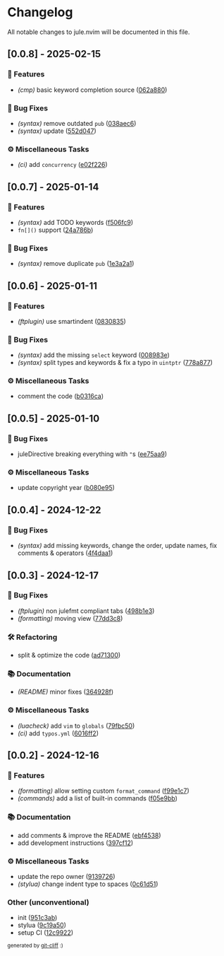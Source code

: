 # Changelog

All notable changes to jule.nvim will be documented in this file.

## [0.0.8] - 2025-02-15

### 🚀 Features

- *(cmp)* basic keyword completion source ([062a880](https://github.com/julelang/jule.nvim/commit/062a8809eaecaa8c4f1a44a2d8453f9da45892d5))

### 🐛 Bug Fixes

- *(syntax)* remove outdated `pub` ([038aec6](https://github.com/julelang/jule.nvim/commit/038aec6300dc2a5cc7ee709fd4607e90a9ea14e0))
- *(syntax)* update ([552d047](https://github.com/julelang/jule.nvim/commit/552d04700fab32ab23a52c08910025c0acb3f313))

### ⚙️ Miscellaneous Tasks

- *(ci)* add `concurrency` ([e02f226](https://github.com/julelang/jule.nvim/commit/e02f22600e7162846119fc4f856c60dacb475555))

## [0.0.7] - 2025-01-14

### 🚀 Features

- *(syntax)* add TODO keywords ([f506fc9](https://github.com/julelang/jule.nvim/commit/f506fc93fd6a5085d136105aa0d327b6c416b7e8))
- `fn[]()` support ([24a786b](https://github.com/julelang/jule.nvim/commit/24a786b18487433f34a5682e0d457a5c186d54aa))

### 🐛 Bug Fixes

- *(syntax)* remove duplicate `pub` ([1e3a2a1](https://github.com/julelang/jule.nvim/commit/1e3a2a12021a8450fe3eeabad00ab725ff2b78bc))

## [0.0.6] - 2025-01-11

### 🚀 Features

- *(ftplugin)* use smartindent ([0830835](https://github.com/julelang/jule.nvim/commit/083083513a86e91c9917c5581e4f8fbdd60190fe))

### 🐛 Bug Fixes

- *(syntax)* add the missing `select` keyword ([008983e](https://github.com/julelang/jule.nvim/commit/008983e6b1c8c6dff780432d3ec947438ddb1750))
- *(syntax)* split types and keywords & fix a typo in `uintptr` ([778a877](https://github.com/julelang/jule.nvim/commit/778a87700c6a73d3f49dab2853826f47a28dc6a5))

### ⚙️ Miscellaneous Tasks

- comment the code ([b0316ca](https://github.com/julelang/jule.nvim/commit/b0316ca4c7dc2266cfe4baae2d580fb61d85acc5))

## [0.0.5] - 2025-01-10

### 🐛 Bug Fixes

- juleDirective breaking everything with `"`s ([ee75aa9](https://github.com/julelang/jule.nvim/commit/ee75aa9be500fc7bde2ebac39d3c8ea3913b2d4c))

### ⚙️ Miscellaneous Tasks

- update copyright year ([b080e95](https://github.com/julelang/jule.nvim/commit/b080e951a837fd22008a30c1a8b12c85352375f3))

## [0.0.4] - 2024-12-22

### 🐛 Bug Fixes

- *(syntax)* add missing keywords, change the order, update names, fix comments & operators ([4f4daa1](https://github.com/julelang/jule.nvim/commit/4f4daa1fed77d25f9922ed33e7ca2c1374ee1eaa))

## [0.0.3] - 2024-12-17

### 🐛 Bug Fixes

- *(ftplugin)* non julefmt compliant tabs ([498b1e3](https://github.com/julelang/jule.nvim/commit/498b1e312dc7334d554d0f4b0233013428fb0642))
- *(formatting)* moving view ([77dd3c8](https://github.com/julelang/jule.nvim/commit/77dd3c8a8727e19158686b9fd6dbca9bf64ca545))

### 🛠️ Refactoring

- split & optimize the code ([ad71300](https://github.com/julelang/jule.nvim/commit/ad7130081425f6b454f5b375b0aa716876a4fa1a))

### 📚 Documentation

- *(README)* minor fixes ([364928f](https://github.com/julelang/jule.nvim/commit/364928f808a2cf2d0de3073c35029cf9a2c404da))

### ⚙️ Miscellaneous Tasks

- *(luacheck)* add `vim` to `globals` ([79fbc50](https://github.com/julelang/jule.nvim/commit/79fbc50e93575f3117b81da76d3c5ddf25e0bd71))
- *(ci)* add `typos.yml` ([6016ff2](https://github.com/julelang/jule.nvim/commit/6016ff2561cc44e1181ca9d46cf945555f245851))

## [0.0.2] - 2024-12-16

### 🚀 Features

- *(formatting)* allow setting custom `format_command` ([f99e1c7](https://github.com/julelang/jule.nvim/commit/f99e1c7cec5bef8a017b83b6cf05be1b900211c2))
- *(commands)* add a list of built-in commands ([f05e9bb](https://github.com/julelang/jule.nvim/commit/f05e9bb463ce522505c694c1bc4bbbee19af8e85))

### 📚 Documentation

- add comments & improve the README ([ebf4538](https://github.com/julelang/jule.nvim/commit/ebf4538e36d74059cab43405c6c053a3e7457732))
- add development instructions ([397cf12](https://github.com/julelang/jule.nvim/commit/397cf121b65c7d240a45d06b4f89ad9e82eb7a72))

### ⚙️ Miscellaneous Tasks

- update the repo owner ([9139726](https://github.com/julelang/jule.nvim/commit/91397265c7749c8592282cccbc403ba8d9ca6bd7))
- *(stylua)* change indent type to spaces ([0c61d51](https://github.com/julelang/jule.nvim/commit/0c61d51dce4e134f55d1f95b7627055c12d9fbe7))

### Other (unconventional)

- init ([951c3ab](https://github.com/julelang/jule.nvim/commit/951c3abe63e02d81e33b3d51cb4e20414c661ed4))
- stylua ([9c19a50](https://github.com/julelang/jule.nvim/commit/9c19a5035ed09bb08e497b4e4736e6d5c947923f))
- setup CI ([12c9922](https://github.com/julelang/jule.nvim/commit/12c99226e95c0ca9e3af855888990ef840356b40))

<sub>generated by [git-cliff](https://github.com/orhun/git-cliff) :)</sub>
